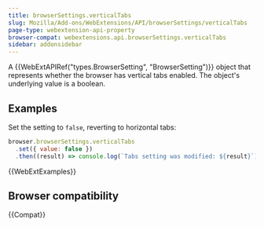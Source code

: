 ```yaml
---
title: browserSettings.verticalTabs
slug: Mozilla/Add-ons/WebExtensions/API/browserSettings/verticalTabs
page-type: webextension-api-property
browser-compat: webextensions.api.browserSettings.verticalTabs
sidebar: addonsidebar
---
```


A {{WebExtAPIRef("types.BrowserSetting", "BrowserSetting")}} object that represents whether the browser has vertical tabs enabled. The object's underlying value is a boolean.

## Examples

Set the setting to `false`, reverting to horizontal tabs:

```js
browser.browserSettings.verticalTabs
  .set({ value: false })
  .then((result) => console.log(`Tabs setting was modified: ${result}`));
```

{{WebExtExamples}}

## Browser compatibility

{{Compat}}
